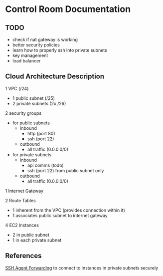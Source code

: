 # Control Room Documentation

## TODO 
- check if nat gateway is working
- better security policies
- learn how to properly ssh into private subnets
- key management
- load balancer

## Cloud Architecture Description
1 VPC (/24)
- 1 public subnet (/25)
- 2 private subnets (2x /26)

2 security groups
- for public subnets
  - inbound
    - http (port 80)
    - ssh (port 22)
  - outbound
    - all traffic (0.0.0.0/0)
- for private subnets
  - inbound
    - api comms (todo)
    - ssh (port 22) from public subnet only
  - outbound
    - all traffic (0.0.0.0/0)

1 Internet Gateway

2 Route Tables
- 1 inherent from the VPC (provides connection within it)
- 1 associates public subnet to internet gateway

4 EC2 Instances
- 2 in public subnet
- 1 in each private subnet


## References
[SSH Agent Forwarding](https://mistwire.com/ssh-agent-forwarding-in-aws/) to connect to instances in private subnets securely